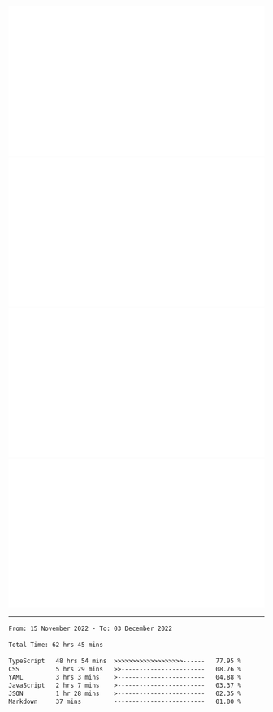 <div align="center">
  
  ![](https://raw.githubusercontent.com/iaizawa0623/github-stats/master/generated/overview.svg#gh-dark-mode-only)
  ![](https://raw.githubusercontent.com/iaizawa0623/github-stats/master/generated/overview.svg#gh-light-mode-only)
  ![](https://raw.githubusercontent.com/iaizawa0623/github-stats/master/generated/languages.svg#gh-dark-mode-only)
  ![](https://raw.githubusercontent.com/iaizawa0623/github-stats/master/generated/languages.svg#gh-light-mode-only)

</div>


<!-- <a href="https://github.com/anuraghazra/github-readme-stats">
  <img src="https://github-readme-stats.vercel.app/api?username=iaizawa0623&show_icons=true&count_private=true&theme=dracula&line_height=40" />
  <img src="https://github-readme-stats.vercel.app/api/top-langs/?username=iaizawa0623&count_private=true&theme=dracula" />
</a>
 -->
***

<!--START_SECTION:waka-->

```text
From: 15 November 2022 - To: 03 December 2022

Total Time: 62 hrs 45 mins

TypeScript   48 hrs 54 mins  >>>>>>>>>>>>>>>>>>>------   77.95 %
CSS          5 hrs 29 mins   >>-----------------------   08.76 %
YAML         3 hrs 3 mins    >------------------------   04.88 %
JavaScript   2 hrs 7 mins    >------------------------   03.37 %
JSON         1 hr 28 mins    >------------------------   02.35 %
Markdown     37 mins         -------------------------   01.00 %
```

<!--END_SECTION:waka-->
